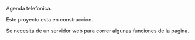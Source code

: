 Agenda telefonica.

Este proyecto esta en construccion.

Se necesita de un servidor web para correr algunas funciones de la pagina.